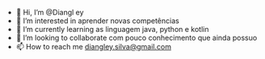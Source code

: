 - 👋 Hi, I’m @Diangl        ey
- 👀 I’m interested in  aprender novas competências
- 🌱 I’m currently learning  as linguagem  java, python e kotlin
- 💞️ I’m looking to collaborate com pouco conhecimento que ainda possuo 
- 📫 How to reach me diangley.silva@gmail.com

<!---
Diangley/Diangley is a ✨ special ✨ repository because its `README.md` (this file) appears on your GitHub profile.
You can click the Preview link to take a look at your changes.
--->
